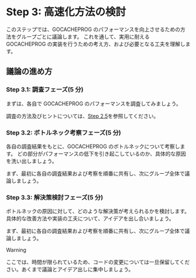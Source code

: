# Step 3: 高速化方法の検討

このステップでは、GOCACHEPROG のパフォーマンスを向上させるための方法をグループごとに議論します。
これを通して、実用に耐える GOCACHEPROG の実装を行うための考え方、および必要となる工夫を理解します。

## 議論の進め方

### Step 3.1: 調査フェーズ(5 分)

まずは、各自で GOCACHEPROG のパフォーマンスを調査してみましょう。

調査の方法及びヒントについては、[Step 2.5](./step2.md#step-25-発展2-速度のボトルネックを調査してみよう)を参照してください。

### Step 3.2: ボトルネック考察フェーズ(5 分)

各自の調査結果をもとに、GOCACHEPROG のボトルネックについて考察します。
どの部分がパフォーマンスの低下を引き起こしているのか、具体的な原因を洗い出しましょう。

まず、最初に各自の調査結果および考察を順番に共有し、次にグループ全体で議論しましょう。

### Step 3.3: 解決策検討フェーズ(5 分)

ボトルネックの原因に対して、どのような解決策が考えられるかを検討します。
具体的な改善方法や実装の工夫について、アイデアを出し合いましょう。

まず、最初に各自の調査結果および考察を順番に共有し、次にグループ全体で議論しましょう。

> [!WARNING]
>ここでは、時間が限られているため、コードの変更については一旦保留してください。あくまで議論とアイデア出しに集中しましょう。
